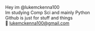 Hey im @lukemckenna100\
Im studying Comp Sci and mainly Python\
Github is just for stuff and things\
📧 lukemckenna100@gmail.com
